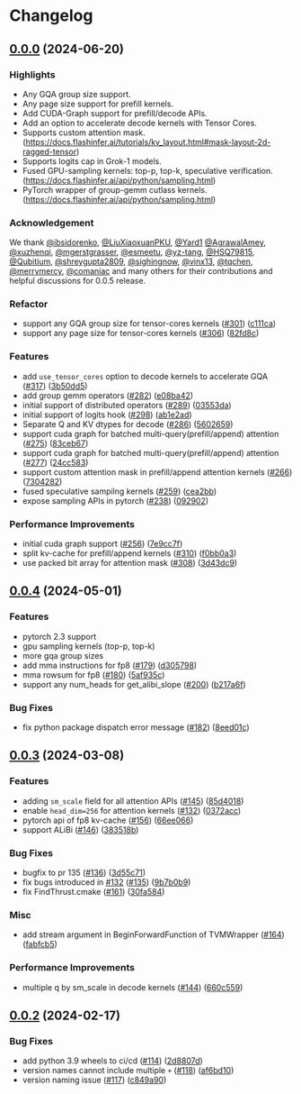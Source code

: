 # Changelog

## [0.0.0](https://github.com/flashinfer-ai/flashinfer/compare/v0.0.4...v0.0.5) (2024-06-20)

### Highlights

* Any GQA group size support.
* Any page size support for prefill kernels.
* Add CUDA-Graph support for prefill/decode APIs.
* Add an option to accelerate decode kernels with Tensor Cores.
* Supports custom attention mask. (https://docs.flashinfer.ai/tutorials/kv_layout.html#mask-layout-2d-ragged-tensor)
* Supports logits cap in Grok-1 models.
* Fused GPU-sampling kernels: top-p, top-k, speculative verification. (https://docs.flashinfer.ai/api/python/sampling.html)
* PyTorch wrapper of group-gemm cutlass kernels. (https://docs.flashinfer.ai/api/python/sampling.html)

### Acknowledgement

We thank [@ibsidorenko](https://github.com/ibsidorenko), [@LiuXiaoxuanPKU](https://github.com/LiuXiaoxuanPKU), [@Yard1](https://github.com/Yard1) [@AgrawalAmey](https://github.com/AgrawalAmey), [@xuzhenqi](https://github.com/xuzhenqi), [@mgerstgrasser](https://github.com/mgerstgrasser), [@esmeetu](https://github.com/esmeetu), [@yz-tang](https://github.com/yz-tang), [@HSQ79815](https://github.com/HSQ79815), [@Qubitium](https://github.com/Qubitium), [@shreygupta2809](https://github.com/shreygupta2809), [@sighingnow](https://github.com/sighingnow), [@vinx13](https://github.com/vinx13),
[@tqchen](https://github.com/tqchen), [@merrymercy](https://github.com/merrymercy), [@comaniac](https://github.com/comaniac) and many others for their contributions and helpful discussions for 0.0.5 release.

### Refactor

* support any GQA group size for tensor-cores kernels ([#301](https://github.com/flashinfer-ai/flashinfer/pull/301)) ([c111ca](https://github.com/flashinfer-ai/flashinfer/commit/c111ca630d57bc4c301fff2599253a5d782a95c8))
* support any page size for tensor-cores kernels ([#306](https://github.com/flashinfer-ai/flashinfer/pull/306)) ([82fd8c](https://github.com/flashinfer-ai/flashinfer/commit/82fd8c7ee2d569b1876d547f73c7ad4b085a771e))


### Features

* add `use_tensor_cores` option to decode kernels to accelerate GQA ([#317](https://github.com/flashinfer-ai/flashinfer/issues/317)) ([3b50dd5](https://github.com/flashinfer-ai/flashinfer/commit/3b50dd59b0e1f23905e583d5af069e43ff5e15a4))
* add group gemm operators ([#282](https://github.com/flashinfer-ai/flashinfer/issues/282)) ([e08ba42](https://github.com/flashinfer-ai/flashinfer/commit/e08ba4226f694d5469cce4233f1854c965f05197))
* initial support of distributed operators ([#289](https://github.com/flashinfer-ai/flashinfer/issues/289)) ([03553da](https://github.com/flashinfer-ai/flashinfer/commit/03553dac1dffff9a6867be0d5676d69d6eeae18c))
* initial support of logits hook ([#298](https://github.com/flashinfer-ai/flashinfer/issues/298)) ([ab1e2ad](https://github.com/flashinfer-ai/flashinfer/commit/ab1e2ad89f27319f5b4874c5e8b526c1cae43598))
* Separate Q and KV dtypes for decode ([#286](https://github.com/flashinfer-ai/flashinfer/issues/286)) ([5602659](https://github.com/flashinfer-ai/flashinfer/commit/5602659d8cd0616ec8214d056ea5c4078b21342b))
* support cuda graph for batched multi-query(prefill/append) attention ([#275](https://github.com/flashinfer-ai/flashinfer/issues/275)) ([83ceb67](https://github.com/flashinfer-ai/flashinfer/commit/83ceb67a5773b0447f5f0344411abfdbc53cf5f4))
* support cuda graph for batched multi-query(prefill/append) attention ([#277](https://github.com/flashinfer-ai/flashinfer/issues/277)) ([24cc583](https://github.com/flashinfer-ai/flashinfer/commit/24cc583cb6b1a205aa8aad53f56472305b73f5f4))
* support custom attention mask in prefill/append attention kernels ([#266](https://github.com/flashinfer-ai/flashinfer/issues/266)) ([7304282](https://github.com/flashinfer-ai/flashinfer/commit/7304282a8068942100f8e59adff533ce28f4d3e5))
* fused speculative sampilng kernels ([#259](https://github.com/flashinfer-ai/flashinfer/pull/259)) ([cea2bb](https://github.com/flashinfer-ai/flashinfer/commit/cea2bb9a836ba6d34d6667b8983ad79fa35cf933))
* expose sampling APIs in pytorch ([#238](https://github.com/flashinfer-ai/flashinfer/pull/238)) ([092902](https://github.com/flashinfer-ai/flashinfer/commit/0929023e5325a30357750eacec27b0d3a20d1254))


### Performance Improvements

* initial cuda graph support ([#256](https://github.com/flashinfer-ai/flashinfer/issues/256)) ([7e9cc7f](https://github.com/flashinfer-ai/flashinfer/commit/7e9cc7ff42ca283c317061a877305d09a395fad2))
* split kv-cache for prefill/append kernels ([#310](https://github.com/flashinfer-ai/flashinfer/issues/310)) ([f0bb0a3](https://github.com/flashinfer-ai/flashinfer/commit/f0bb0a3a723cbe1a138c604680e6b573d877f210))
* use packed bit array for attention mask ([#308](https://github.com/flashinfer-ai/flashinfer/issues/308)) ([3d43dc9](https://github.com/flashinfer-ai/flashinfer/commit/3d43dc9dc1a2ae804eaa7e40b4555e471fd03fe3))

## [0.0.4](https://github.com/flashinfer-ai/flashinfer/compare/v0.0.3...v0.0.4) (2024-05-01)


### Features

* pytorch 2.3 support
* gpu sampling kernels (top-p, top-k)
* more gqa group sizes
* add mma instructions for fp8 ([#179](https://github.com/flashinfer-ai/flashinfer/issues/179)) ([d305798](https://github.com/flashinfer-ai/flashinfer/commit/d3057983e6d47e857ec3956de94eb11f62d9d83e))
* mma rowsum for fp8 ([#180](https://github.com/flashinfer-ai/flashinfer/issues/180)) ([5af935c](https://github.com/flashinfer-ai/flashinfer/commit/5af935ca783d3487034110902c6406089c31acbc))
* support any num_heads for get_alibi_slope ([#200](https://github.com/flashinfer-ai/flashinfer/issues/200)) ([b217a6f](https://github.com/flashinfer-ai/flashinfer/commit/b217a6fefb7bd091469467d32b8aedde4a25cad7))

### Bug Fixes

* fix python package dispatch error message ([#182](https://github.com/flashinfer-ai/flashinfer/issues/182)) ([8eed01c](https://github.com/flashinfer-ai/flashinfer/commit/8eed01c094ceb47375a1d4da8748c43a2947e959))

## [0.0.3](https://github.com/flashinfer-ai/flashinfer/compare/v0.0.2...v0.0.3) (2024-03-08)


### Features

* adding `sm_scale` field for all attention APIs ([#145](https://github.com/flashinfer-ai/flashinfer/issues/145)) ([85d4018](https://github.com/flashinfer-ai/flashinfer/commit/85d4018de4766dafd1be60cf6d953cd9236a4058))
* enable `head_dim=256` for attention kernels ([#132](https://github.com/flashinfer-ai/flashinfer/issues/132)) ([0372acc](https://github.com/flashinfer-ai/flashinfer/commit/0372acc44d0d393af7fd9fb3dcef0ff25953d4e1))
* pytorch api of fp8 kv-cache ([#156](https://github.com/flashinfer-ai/flashinfer/issues/156)) ([66ee066](https://github.com/flashinfer-ai/flashinfer/commit/66ee06683eaea7efe724c46df528ae47aa75eca2))
* support ALiBi ([#146](https://github.com/flashinfer-ai/flashinfer/issues/146)) ([383518b](https://github.com/flashinfer-ai/flashinfer/commit/383518bdf1824f68d33a2eaafd72a780f195bdd4))


### Bug Fixes

* bugfix to pr 135 ([#136](https://github.com/flashinfer-ai/flashinfer/issues/136)) ([3d55c71](https://github.com/flashinfer-ai/flashinfer/commit/3d55c71a62052c590c130897d3a3db49b14fcc34))
* fix bugs introduced in [#132](https://github.com/flashinfer-ai/flashinfer/issues/132) ([#135](https://github.com/flashinfer-ai/flashinfer/issues/135)) ([9b7b0b9](https://github.com/flashinfer-ai/flashinfer/commit/9b7b0b913e1fbef7aac6351109911c7ac08a8904))
* fix FindThrust.cmake ([#161](https://github.com/flashinfer-ai/flashinfer/issues/161)) ([30fa584](https://github.com/flashinfer-ai/flashinfer/commit/30fa5843aeb1ac48816967a63db140cff6044e13))


### Misc
* add stream argument in BeginForwardFunction of TVMWrapper ([#164](https://github.com/flashinfer-ai/flashinfer/pull/164)) ([fabfcb5](https://github.com/flashinfer-ai/flashinfer/tree/fabfcb5751dcc003137a5a7d2d5514f3afe2e302))


### Performance Improvements

* multiple q by sm_scale in decode kernels ([#144](https://github.com/flashinfer-ai/flashinfer/issues/144)) ([660c559](https://github.com/flashinfer-ai/flashinfer/commit/660c559348ba9710d0d81b53f710f7e4951eee2b))

## [0.0.2](https://github.com/flashinfer-ai/flashinfer/compare/v0.0.1...v0.0.2) (2024-02-17)


### Bug Fixes

* add python 3.9 wheels to ci/cd ([#114](https://github.com/flashinfer-ai/flashinfer/issues/114)) ([2d8807d](https://github.com/flashinfer-ai/flashinfer/commit/2d8807d1fb3359ace8a03b73c92bd0679b9d4b33))
* version names cannot include multiple `+` ([#118](https://github.com/flashinfer-ai/flashinfer/issues/118)) ([af6bd10](https://github.com/flashinfer-ai/flashinfer/commit/af6bd10db03fa1353699631f6b31eee52d343569))
* version naming issue ([#117](https://github.com/flashinfer-ai/flashinfer/issues/117)) ([c849a90](https://github.com/flashinfer-ai/flashinfer/commit/c849a90e6b6756a2ca87733782607796d8c7b85a))
